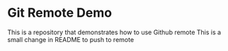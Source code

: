 # Git Remote Demo
This is a repository that demonstrates how to use Github remote
This is a small change in README to push to remote
